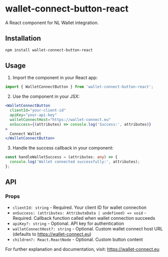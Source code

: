 # wallet-connect-button-react

A React component for NL Wallet integration.

## Installation

```bash
npm install wallet-connect-button-react
```

## Usage

1. Import the component in your React app:

```typescript
import { WalletConnectButton } from 'wallet-connect-button-react';
```

2. Use the component in your JSX:

```jsx
<WalletConnectButton 
  clientId="your-client-id"
  apiKey="your-api-key"
  walletConnectHost="https://wallet-connect.eu"
  onSuccess={(attributes) => console.log('Success:', attributes)}
>
  Connect Wallet
</WalletConnectButton>
```

3. Handle the success callback in your component:

```typescript
const handleWalletSuccess = (attributes: any) => {
  console.log('Wallet connected successfully:', attributes);
};
```

## API

### Props

- `clientId: string` - Required. Your client ID for wallet connection
- `onSuccess: (attributes: AttributeData | undefined) => void` - Required. Callback function called when wallet connection succeeds
- `apiKey?: string` - Optional. API key for authentication
- `walletConnectHost?: string` - Optional. Custom wallet connect host URL (defaults to https://wallet-connect.eu)
- `children?: React.ReactNode` - Optional. Custom button content

For further explanation and documentation, visit: https://wallet-connect.eu
